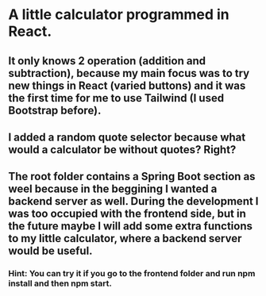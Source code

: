 # A little calculator programmed in React. 
## It only knows 2 operation (addition and subtraction), because my main focus was to try new things in React (varied buttons) and it was the first time for me to use Tailwind (I used Bootstrap before).
## I added a random quote selector because what would a calculator be without quotes? Right?
## The root folder contains a Spring Boot section as weel because in the beggining I wanted a backend server as well. During the development I was too occupied with the frontend side, but in the future maybe I will add some extra functions to my little calculator, where a backend server would be useful.
### Hint: You can try it if you go to the frontend folder and run npm install and then npm start.
